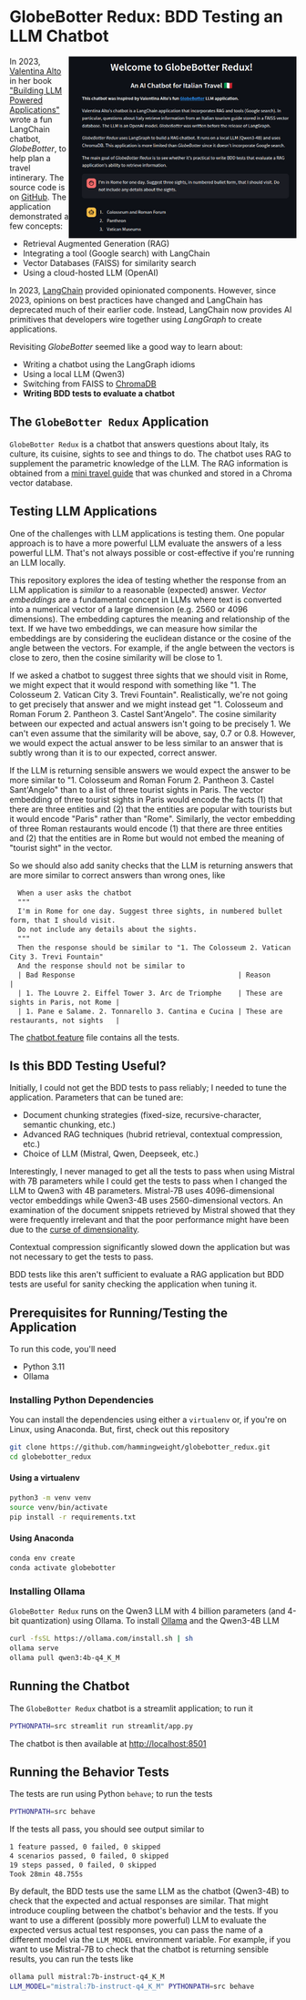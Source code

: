 # GlobeBotter Redux: BDD Testing an LLM Chatbot
<img src="/images/globebotter_redux.png" align="right" width="400px">

In 2023, [Valentina Alto](https://github.com/valentina-alto) in her book ["Building LLM Powered Applications"](https://www.packtpub.com/en-us/product/building-llm-powered-applications-9781835462638) wrote a fun LangChain chatbot, *GlobeBotter*, to help plan a travel intinerary. The source code is on [GitHub](https://github.com/PacktPublishing/Building-LLM-Powered-Applications/blob/main/Chapter%206%20-%20Building%20conversational%20apps.ipynb). The application demonstrated a few concepts:
 * Retrieval Augmented Generation (RAG)
 * Integrating a tool (Google search) with LangChain
 * Vector Databases (FAISS) for similarity search
 * Using a cloud-hosted LLM (OpenAI)

 In 2023, [LangChain](https://www.langchain.com/) provided opinionated components. However, since 2023, opinions on best practices have changed and LangChain
 has deprecated much of their earlier code. Instead, LangChain now provides AI primitives that developers wire together using *LangGraph* to create applications.
 
 Revisiting *GlobeBotter* seemed like a good way to learn about:
  * Writing a chatbot using the LangGraph idioms
  * Using a local LLM (Qwen3)
  * Switching from FAISS to [ChromaDB](https://www.trychroma.com/)
  * **Writing BDD tests to evaluate a chatbot**

## The `GlobeBotter Redux` Application
`GlobeBotter Redux` is a chatbot that answers questions about Italy, its culture, its cuisine, sights to see and things to do. The chatbot uses RAG to supplement
the parametric knowledge of the LLM. The RAG information is obtained from a [mini travel guide](https://isiflorence.org/wp-content/uploads/2022/02/MINI-TRAVEL-GUIDE.pdf)
that was chunked and stored in a Chroma vector database.

## Testing LLM Applications
One of the challenges with LLM applications is testing them. One popular approach is to have a more powerful LLM evaluate the answers of a less
powerful LLM. That's not always possible or cost-effective if you're running an LLM locally. 

This repository explores the idea of testing whether
the response from an LLM application is *similar* to a reasonable (expected) answer. *Vector embeddings* are a fundamental concept in LLMs where text is converted into
a numerical vector of a large dimension (e.g. 2560 or 4096 dimensions). The embedding captures the meaning and relationship of the text. If we
have two embeddings, we can measure how similar the embeddings are by considering the euclidean distance or the cosine of the angle between the vectors.
For example, if the angle between the vectors is close to zero, then the cosine similarity will be close to 1.

If we asked a chatbot to suggest three sights that we should visit in Rome, we might expect that it would respond with something like "1. The Colosseum 2. Vatican City 3. Trevi Fountain". Realistically, we're not going to get precisely that answer and we might instead get "1. Colosseum and Roman Forum 2. Pantheon 3. Castel Sant'Angelo". The cosine similarity between our expected and actual answers isn't going to be precisely 1. We can't even assume that the similarity will be above, say, 0.7 or 0.8. However, we would expect the actual answer to be less similar to an answer that is subtly wrong than it is to our expected, correct answer.

If the LLM is returning sensible answers we would expect the answer to be more similar to "1. Colosseum and Roman Forum 2. Pantheon 3. Castel Sant'Angelo" than to
a list of three tourist sights in Paris. The vector embedding of three tourist sights in Paris would encode the facts (1) that there are three entities and (2) that
the entities are popular with tourists but it would encode "Paris" rather than "Rome". Similarly, the vector embedding of three Roman restaurants would encode (1) that there are three entities and (2) that the entities are in Rome but would not embed the meaning of "tourist sight" in the vector.

So we should also add sanity checks that the LLM is returning answers that are more similar to correct answers than wrong ones, like 

```gherkin
  When a user asks the chatbot
  """
  I'm in Rome for one day. Suggest three sights, in numbered bullet form, that I should visit.
  Do not include any details about the sights.
  """
  Then the response should be similar to "1. The Colosseum 2. Vatican City 3. Trevi Fountain"
  And the response should not be similar to
  | Bad Response                                        | Reason                              |
  | 1. The Louvre 2. Eiffel Tower 3. Arc de Triomphe    | These are sights in Paris, not Rome |
  | 1. Pane e Salame. 2. Tonnarello 3. Cantina e Cucina | These are restaurants, not sights   |
```

The [chatbot.feature](./features/chatbot.feature) file contains all the tests.

## Is this BDD Testing Useful?
Initially, I could not get the BDD tests to pass reliably; I needed to tune the application. Parameters that can be tuned are:
 * Document chunking strategies (fixed-size, recursive-character, semantic chunking, etc.)
 * Advanced RAG techniques (hubrid retrieval, contextual compression, etc.)
 * Choice of LLM (Mistral, Qwen, Deepseek, etc.)

Interestingly, I never managed to get all the tests to pass when using Mistral with 7B parameters while I could get the tests to pass when I changed the LLM to Qwen3 with 4B parameters. Mistral-7B uses 4096-dimensional vector embeddings while Qwen3-4B uses 2560-dimensional vectors. An examination of the document snippets retrieved by Mistral showed that they were frequently irrelevant and that the poor performance might have been due to the [curse of dimensionality](https://en.wikipedia.org/wiki/Curse_of_dimensionality).

Contextual compression significantly slowed down the application but was not necessary to get the tests to pass. 

BDD tests like this aren't sufficient to evaluate a RAG application but BDD tests are useful for sanity checking the application when tuning it.


## Prerequisites for Running/Testing the Application
To run this code, you'll need
 * Python 3.11
 * Ollama

### Installing Python Dependencies
You can install the dependencies using either a `virtualenv` or, if you're on Linux, using Anaconda. But, first, check out this repository

```bash
git clone https://github.com/hammingweight/globebotter_redux.git
cd globebotter_redux
```

#### Using a virtualenv
```bash
python3 -m venv venv
source venv/bin/activate
pip install -r requirements.txt 
```

#### Using Anaconda
```bash
conda env create
conda activate globebotter
```

### Installing Ollama
`GlobeBotter Redux` runs on the Qwen3 LLM with 4 billion parameters (and 4-bit quantization) using Ollama.
To install [Ollama](https://ollama.com/download/linux) and the Qwen3-4B LLM

```bash
curl -fsSL https://ollama.com/install.sh | sh
ollama serve 
ollama pull qwen3:4b-q4_K_M
```

## Running the Chatbot
The `GlobeBotter Redux` chatbot is a streamlit application; to run it

```bash
PYTHONPATH=src streamlit run streamlit/app.py
```

The chatbot is then available at [http://localhost:8501](http://localhost:8501)


## Running the Behavior Tests
The tests are run using Python `behave`; to run the tests

```bash
PYTHONPATH=src behave
```

If the tests all pass, you should see output similar to

```
1 feature passed, 0 failed, 0 skipped
4 scenarios passed, 0 failed, 0 skipped
19 steps passed, 0 failed, 0 skipped
Took 28min 48.755s
```

By default, the BDD tests use the same LLM as the chatbot (Qwen3-4B) to check that the expected and actual responses are similar.  That might introduce coupling between
the chatbot's behavior and the tests. If you want to use a different (possibly more powerful) LLM to evaluate the expected versus actual test responses, you can pass the name
of a different model via the `LLM_MODEL` environment variable. For example, if you want to use Mistral-7B to check that the chatbot is returning sensible results, you
can run the tests like

```bash
ollama pull mistral:7b-instruct-q4_K_M 
LLM_MODEL="mistral:7b-instruct-q4_K_M" PYTHONPATH=src behave
```
